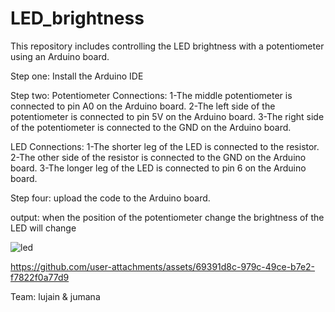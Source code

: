 # LED_brightness
This repository includes controlling the LED brightness with a potentiometer using an Arduino board.

Step one:
Install the Arduino IDE

Step two:
Potentiometer Connections:
1-The middle potentiometer is connected to pin A0 on the Arduino board.
2-The left side of the potentiometer is connected to pin 5V on the Arduino board.
3-The right side of the potentiometer is connected to the GND on the Arduino board.


LED Connections:
1-The shorter leg of the LED is connected to the resistor.
2-The other side of the resistor is connected to the GND on the Arduino board.
3-The longer leg of the LED is connected to pin 6 on the Arduino board.

Step four:
upload the code to the Arduino board.

output:
when the position of the potentiometer change the brightness of the LED will change 

![led](https://github.com/user-attachments/assets/2ce9d7c3-edff-4360-b24a-4c9725299c62)


https://github.com/user-attachments/assets/69391d8c-979c-49ce-b7e2-f7822f0a77d9


Team: lujain & jumana

